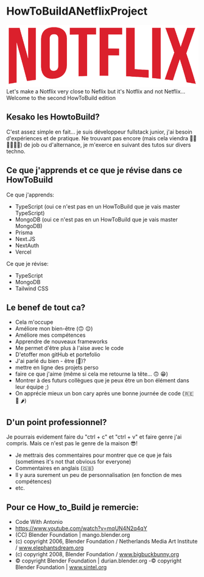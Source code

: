 # HowToBuildANetflixProject
![AirChezBibi](/notflix/public/images/logo.png "AirChezBibi")
Let's make a Notflix very close to Neflix but it's Notflix and not Netflix...
Welcome to the second HowToBuild edition

## Kesako les HowtoBuild?
C'est assez simple en fait... je suis développeur fullstack junior, j'ai besoin d'expériences et de pratique.
Ne trouvant pas encore (mais cela viendra 👊🏼🤞🏽💪🏽) de job ou d'alternance, je m'exerce en suivant des tutos sur divers techno.

## Ce que j'apprends et ce que je révise dans ce HowToBuild
Ce que j'apprends:
- TypeScript (oui ce n'est pas en un HowToBuild que je vais master TypeScript)
- MongoDB (oui ce n'est pas en un HowToBuild que je vais master MongoDB)
- Prisma
- Next.JS
- NextAuth
- Vercel

Ce que je révise:
- TypeScript
- MongoDB
- Tailwind CSS

## Le benef de tout ca?
- Cela m'occupe
- Améliore mon bien-être (🙃 😌)
- Améliore mes compétences
- Apprendre de nouveaux frameworks
- Me permet d'être plus à l'aise avec le code
- D'etoffer mon gitHub et portefolio
- J'ai parlé du bien - être (🤩)?
- mettre en ligne des projets perso
- faire ce que j'aime (même si cela me retourne la tête... 🙃 😁)
- Montrer à des futurs collègues que je peux être un bon élément dans leur équipe ;)
- On apprécie mieux un bon cary après une bonne journée de code (🇷🇪 🍛 🌶️)

## D'un point professionnel?
Je pourrais evidement faire du "ctrl + c" et "ctrl + v" et faire genre j'ai compris. 
Mais ce n'est pas le genre de la maison 😎! 
- Je mettrais des commentaires pour montrer que ce que je fais (sometimes it's not that obvious for everyone)
- Commentaires en anglais (🇬🇧)
- Il y aura surement un peu de personnalisation (en fonction de mes compétences)
- etc.

## Pour ce How_to_Build je remercie:
- Code With Antonio
- https://www.youtube.com/watch?v=mqUN4N2q4qY
- (CC) Blender Foundation | mango.blender.org
- (c) copyright 2006, Blender Foundation / Netherlands Media Art Institute / www.elephantsdream.org
- (c) copyright 2008, Blender Foundation / www.bigbuckbunny.org
- © copyright Blender Foundation | durian.blender.org
 -© copyright Blender Foundation | www.sintel.org
